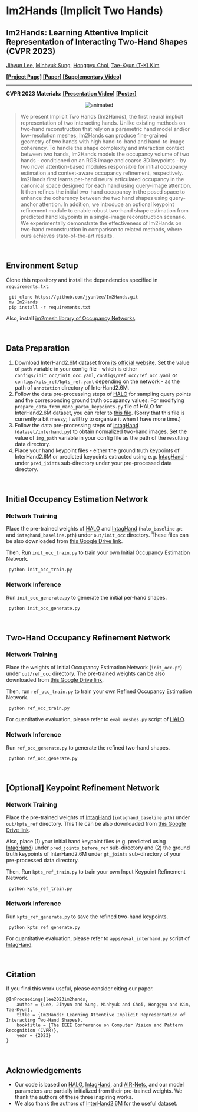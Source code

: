 # Im2Hands (Implicit Two Hands)
## Im2Hands: Learning Attentive Implicit Representation of Interacting Two-Hand Shapes (CVPR 2023) ##

[Jihyun Lee](https://jyunlee.github.io/), [Minhyuk Sung](https://mhsung.github.io/), [Honggyu Choi](https://honggyuchoi.github.io/), [Tae-Kyun (T-K) Kim](https://sites.google.com/view/tkkim/home)

**[\[Project Page\]](https://jyunlee.github.io/projects/implicit-two-hands) [\[Paper\]](https://arxiv.org/abs/2302.14348) [\[Supplementary Video\]](https://youtu.be/3yNGSRz564A)**

---

**CVPR 2023 Materials: [\[Presentation Video\]](https://youtu.be/hBSeN222Um4)** **<a href="https://jyunlee.github.io/projects/implicit-two-hands/data/cvpr2023_poster.pdf" class="image fit" type="application/pdf">\[Poster\]</a>**

<p align="center">
  <img src="teaser.gif" alt="animated" />
</p>

> We present Implicit Two Hands (Im2Hands), the first neural implicit representation of two interacting hands. Unlike existing methods on two-hand reconstruction that rely on a parametric hand model and/or low-resolution meshes, Im2Hands can produce fine-grained geometry of two hands with high hand-to-hand and hand-to-image coherency. To handle the shape complexity and interaction context between two hands, Im2Hands models the occupancy volume of two hands - conditioned on an RGB image and coarse 3D keypoints - by two novel attention-based modules responsible for initial occupancy estimation and context-aware occupancy refinement, respectively. Im2Hands first learns per-hand neural articulated occupancy in the canonical space designed for each hand using query-image attention. It then refines the initial two-hand occupancy in the posed space to enhance the coherency between the two hand shapes using query-anchor attention. In addition, we introduce an optional keypoint refinement module to enable robust two-hand shape estimation from predicted hand keypoints in a single-image reconstruction scenario. We experimentally demonstrate the effectiveness of Im2Hands on two-hand reconstruction in comparison to related methods, where ours achieves state-of-the-art results.

&nbsp;

## Environment Setup  

Clone this repository and install the dependencies specified in `requirements.txt`.

<pre><code> git clone https://github.com/jyunlee/Im2Hands.git
 mv Im2Hands
 pip install -r requirements.txt </pre></code>

Also, install [im2mesh library of Occupancy Networks](https://github.com/autonomousvision/occupancy_networks).

&nbsp;

## Data Preparation 

1. Download InterHand2.6M dataset from [its official website](https://mks0601.github.io/InterHand2.6M/). Set the value of `path` variable in your config file - which is either `configs/init_occ/init_occ.yaml`, `configs/ref_occ/ref_occ.yaml` or `configs/kpts_ref/kpts_ref.yaml` depending on the network - as the path of `annotation` directory of InterHand2.6M.
2. Follow the data pre-processing steps of [HALO](https://github.com/korrawe/halo) for sampling query points and the corresponding ground truth occupancy values. For modifying `prepare_data_from_mano_param_keypoints.py` file of HALO for InterHand2.6M dataset, you can refer to [this file](https://drive.google.com/file/d/1TKwIy-Tsu-2M7EQUutO-bWX-PwDBeOLk/view?usp=sharing). (Sorry that this file is currently a bit messy; I will try to organize it when I have more time.)
3. Follow the data pre-processing steps of [IntagHand](https://github.com/Dw1010/IntagHand) (`dataset/interhand.py`) to obtain normalized two-hand images. Set the value of `img_path` variable in your config file as the path of the resulting data directory.
4. Place your hand keypoint files - either the ground truth keypoints of InterHand2.6M or predicted keypoints extracted using e.g. [IntagHand](https://github.com/Dw1010/IntagHand) - under `pred_joints` sub-directory under your pre-processed data directory.

&nbsp;

## Initial Occupancy Estimation Network

### Network Training

Place the pre-trained weights of [HALO](https://github.com/korrawe/halo) and [IntagHand](https://github.com/Dw1010/IntagHand) (`halo_baseline.pt` and `intaghand_baseline.pth`) under `out/init_occ` directory. These files can be also downloaded from [this Google Drive link](https://drive.google.com/drive/folders/1Kpoj1WW37hHvYgvhkwfmxNZVgPlyaApQ?usp=sharing).

Then, Run `init_occ_train.py` to train your own Initial Occupancy Estimation Network.

<pre><code> python init_occ_train.py </pre></code>

### Network Inference

Run `init_occ_generate.py` to generate the initial per-hand shapes.

<pre><code> python init_occ_generate.py </pre></code>

&nbsp;

## Two-Hand Occupancy Refinement Network

### Network Training

Place the weights of Initial Occupancy Estimation Network (`init_occ.pt`) under `out/ref_occ` directory. The pre-trained weights can be also downloaded from [this Google Drive link](https://drive.google.com/drive/folders/1Kpoj1WW37hHvYgvhkwfmxNZVgPlyaApQ?usp=sharing). 

Then, run `ref_occ_train.py` to train your own Refined Occupancy Estimation Network.

<pre><code> python ref_occ_train.py </pre></code>

For quantitative evaluation, please refer to `eval_meshes.py` script of [HALO](https://github.com/korrawe/halo).

### Network Inference

Run `ref_occ_generate.py` to generate the refined two-hand shapes.

<pre><code> python ref_occ_generate.py </pre></code>

&nbsp;

## [Optional] Keypoint Refinement Network

### Network Training

Place the pre-trained weights of [IntagHand](https://github.com/Dw1010/IntagHand) (`intaghand_baseline.pth`) under `out/kpts_ref` directory. This file can be also downloaded from [this Google Drive link](https://drive.google.com/drive/folders/1Kpoj1WW37hHvYgvhkwfmxNZVgPlyaApQ?usp=sharing).

Also, place (1) your initial hand keypoint files (e.g. predicted using [IntagHand](https://github.com/Dw1010/IntagHand)) under `pred_joints_before_ref` sub-directory and (2) the ground truth keypoints of InterHand2.6M under `gt_joints` sub-directory of your pre-processed data directory.

Then, Run `kpts_ref_train.py` to train your own Input Keypoint Refinement Network.

<pre><code> python kpts_ref_train.py </pre></code>

### Network Inference

Run `kpts_ref_generate.py` to save the refined two-hand keypoints.

<pre><code> python kpts_ref_generate.py </pre></code>

For quantitative evaluation, please refer to `apps/eval_interhand.py` script of [IntagHand](https://github.com/Dw1010/IntagHand).

&nbsp;

## Citation

If you find this work useful, please consider citing our paper.

```
@InProceedings{lee2023im2hands,
    author = {Lee, Jihyun and Sung, Minhyuk and Choi, Honggyu and Kim, Tae-Kyun},
    title = {Im2Hands: Learning Attentive Implicit Representation of Interacting Two-Hand Shapes},
    booktitle = {The IEEE Conference on Computer Vision and Pattern Recognition (CVPR)},
    year = {2023}
}
```

&nbsp;

## Acknowledgements

 - Our code is based on [HALO](https://github.com/korrawe/halo), [IntagHand](https://github.com/Dw1010/IntagHand), and [AIR-Nets](https://github.com/SimonGiebenhain/AIR-Nets), and our model parameters are partially initialized from their pre-trained weights. We thank the authors of these three inspiring works.
 - We also thank the authors of [InterHand2.6M](https://mks0601.github.io/InterHand2.6M/) for the useful dataset.
